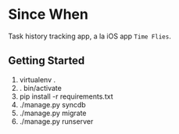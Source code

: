 Since When
==========

Task history tracking app, a la iOS app `Time Flies`.

## Getting Started

1. virtualenv .
2. . bin/activate
3. pip install -r requirements.txt
4. ./manage.py syncdb
5. ./manage.py migrate
6. ./manage.py runserver
